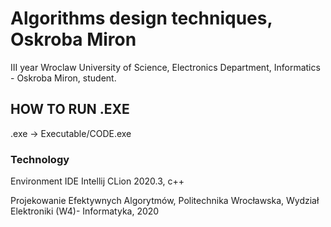 # Algorithms design techniques, Oskroba Miron
III year Wroclaw University of Science, Electronics Department, Informatics - Oskroba Miron, student.

## HOW TO RUN .EXE
.exe -> Executable/CODE.exe

### Technology
Environment IDE Intellij CLion 2020.3, c++

Projekowanie Efektywnych Algorytmów, Politechnika Wrocławska, Wydział Elektroniki (W4)- Informatyka, 2020
